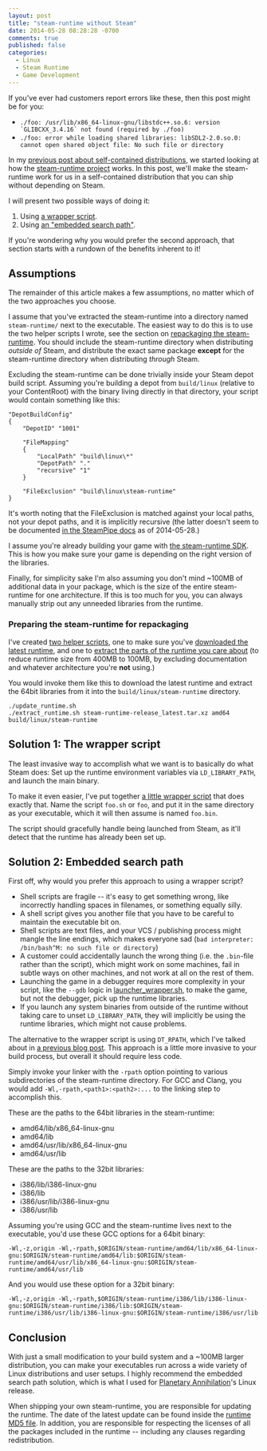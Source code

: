 ```yaml
---
layout: post
title: "steam-runtime without Steam"
date: 2014-05-28 08:28:28 -0700
comments: true
published: false
categories:
  - Linux
  - Steam Runtime
  - Game Development
---
```


If you've ever had customers report errors like these, then this post
might be for you:

 * ``./foo: /usr/lib/x86_64-linux-gnu/libstdc++.so.6: version
   `GLIBCXX_3.4.16` not found (required by ./foo)``
 * `./foo: error while loading shared libraries: libSDL2-2.0.so.0:
    cannot open shared object file: No such file or directory`


In my [previous post about self-contained distributions][runtime-post],
we started looking at how the [steam-runtime project][steam-runtime]
works. In this post, we'll make the steam-runtime work for us in a
self-contained distribution that you can ship without depending on
Steam.

I will present two possible ways of doing it:

1. Using [a wrapper script][wrapper-solution].
1. Using [an "embedded search path"][embedded-solution].

If you're wondering why you would prefer the second approach, that
section starts with a rundown of the benefits inherent to it!

<!-- more -->

## Assumptions

The remainder of this article makes a few assumptions, no matter which
of the two approaches you choose.

I assume that you've extracted the steam-runtime into a directory named
`steam-runtime/` next to the executable. The easiest way to do this is
to use the two helper scripts I wrote, see the section on [repackaging
the steam-runtime][repackaging]. You should include the steam-runtime
directory when distributing *outside of* Steam, and distribute the exact
same package **except** for the steam-runtime directory when
distributing *through* Steam.

Excluding the steam-runtime can be done trivially inside your Steam
depot build script. Assuming you're building a depot from `build/linux`
(relative to your ContentRoot) with the binary living directly in that
directory, your script would contain something like this:

    "DepotBuildConfig"
    {
        "DepotID" "1001"

        "FileMapping"
        {
            "LocalPath" "build\linux\*"
            "DepotPath" "."
            "recursive" "1"
        }

        "FileExclusion" "build\linux\steam-runtime"
    }

It's worth noting that the FileExclusion is matched against your local
paths, not your depot paths, and it is implicitly recursive (the latter
doesn't seem to be documented [in the SteamPipe docs][steampipe-docs] as
of 2014-05-28.)

I assume you're already building your game with [the steam-runtime
SDK][steam-runtime]. This is how you make sure your game is depending on
the right version of the libraries.

Finally, for simplicity sake I'm also assuming you don't mind ~100MB of
additional data in your package, which is the size of the entire
steam-runtime for one architecture. If this is too much for you, you can
always manually strip out any unneeded libraries from the runtime.

### Preparing the steam-runtime for repackaging

I've created [two helper scripts][runtime-helpers], one to make sure
you've [downloaded the latest runtime][update-rt], and one to [extract
the parts of the runtime you care about][extract-rt] (to reduce runtime
size from 400MB to 100MB, by excluding documentation and whatever
architecture you're **not** using.)

You would invoke them like this to download the latest runtime and
extract the 64bit libraries from it into the `build/linux/steam-runtime`
directory.

    ./update_runtime.sh
    ./extract_runtime.sh steam-runtime-release_latest.tar.xz amd64 build/linux/steam-runtime


## Solution 1: The wrapper script

The least invasive way to accomplish what we want is to basically do
what Steam does: Set up the runtime environment variables via
`LD_LIBRARY_PATH`, and launch the main binary.

To make it even easier, I've put together [a little wrapper
script][wrapper-script] that does exactly that. Name the script `foo.sh`
or `foo`, and put it in the same directory as your executable, which it
will then assume is named `foo.bin`.

The script should gracefully handle being launched from Steam, as it'll
detect that the runtime has already been set up.

## Solution 2: Embedded search path

First off, why would you prefer this approach to using a wrapper script?

 * Shell scripts are fragile -- it's easy to get something wrong, like
   incorrectly handling spaces in filenames, or something equally silly.
 * A shell script gives you another file that you have to be careful to
   maintain the executable bit on.
 * Shell scripts are text files, and your VCS / publishing process might
   mangle the line endings, which makes everyone sad (`bad interpreter:
   /bin/bash^M: no such file or directory`)
 * A customer could accidentally launch the wrong thing (i.e. the
   `.bin`-file rather than the script), which might work on some
   machines, fail in subtle ways on other machines, and not work at all
   on the rest of them.
 * Launching the game in a debugger requires more complexity in your
   script, like the `--gdb` logic in
   [launcher_wrapper.sh][wrapper-script], to make the game, but not the
   debugger, pick up the runtime libraries.
 * If you launch any system binaries from outside of the runtime without
   taking care to unset `LD_LIBRARY_PATH`, they will implicitly be using
   the runtime libraries, which might not cause problems.

The alternative to the wrapper script is using `DT_RPATH`, which I've
talked about in [a previous blog post][rpath-post]. This approach is a
little more invasive to your build process, but overall it should
require less code.

Simply invoke your linker with the `-rpath` option pointing to various
subdirectories of the steam-runtime directory. For GCC and Clang, you
would add `-Wl,-rpath,<path1>:<path2>:...` to the linking step to
accomplish this.

These are the paths to the 64bit libraries in the steam-runtime:

 * amd64/lib/x86_64-linux-gnu
 * amd64/lib
 * amd64/usr/lib/x86_64-linux-gnu
 * amd64/usr/lib

These are the paths to the 32bit libraries:

 * i386/lib/i386-linux-gnu
 * i386/lib
 * i386/usr/lib/i386-linux-gnu
 * i386/usr/lib

Assuming you're using GCC and the steam-runtime lives next to the
executable, you'd use these GCC options for a 64bit binary:

    -Wl,-z,origin -Wl,-rpath,$ORIGIN/steam-runtime/amd64/lib/x86_64-linux-gnu:$ORIGIN/steam-runtime/amd64/lib:$ORIGIN/steam-runtime/amd64/usr/lib/x86_64-linux-gnu:$ORIGIN/steam-runtime/amd64/usr/lib

And you would use these option for a 32bit binary:

    -Wl,-z,origin -Wl,-rpath,$ORIGIN/steam-runtime/i386/lib/i386-linux-gnu:$ORIGIN/steam-runtime/i386/lib:$ORIGIN/steam-runtime/i386/usr/lib/i386-linux-gnu:$ORIGIN/steam-runtime/i386/usr/lib

## Conclusion

With just a small modification to your build system and a ~100MB larger
distribution, you can make your executables run across a wide variety of
Linux distributions and user setups. I highly recommend the embedded
search path solution, which is what I used for [Planetary
Annihilation][pa]'s Linux release.

When shipping your own steam-runtime, you are responsible for updating
the runtime. The date of the latest update can be found inside the
[runtime MD5 file][runtime-md5]. In addition, you are responsible for
respecting the licenses of all the packages included in the runtime --
including any clauses regarding redistribution.


[rpath-post]: /post/2014/05/20/dt-rpath-ld-and-at-rpath-dyld/
[runtime-post]: /post/2014/05/26/self-contained-game-distribution-on-linux/
[steam-runtime]: https://github.com/ValveSoftware/steam-runtime
[runtime-md5]: http://media.steampowered.com/client/runtime/steam-runtime-release_latest.tar.xz.md5
[pa]: http://www.uberent.com/pa/
[runtime-helpers]: https://github.com/jorgenpt/steam-runtime-helpers
[update-rt]: https://github.com/jorgenpt/steam-runtime-helpers/blob/master/update_runtime.sh
[extract-rt]: https://github.com/jorgenpt/steam-runtime-helpers/blob/master/extract_runtime.sh
[wrapper-script]: https://github.com/jorgenpt/steam-runtime-helpers/blob/master/launch_wrapper.sh
[steampipe-docs]: https://partner.steamgames.com/documentation/steampipe
[wrapper-solution]: /post/2014/05/28/steam-runtime-without-steam/#Solution.1:.The.wrapper.script
[embedded-solution]: /post/2014/05/28/steam-runtime-without-steam/#Solution.2:.Embedded.search.path
[repackaging]: /post/2014/05/28/steam-runtime-without-steam/#Preparing.the.steam-runtime.for.repackaging
